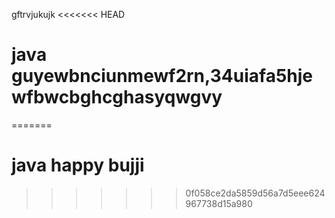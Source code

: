 gftrvjukujk
<<<<<<< HEAD
# java guyewbnciunmewf2rn,34uiafa5hjewfbwcbghcghasyqwgvy
=======
# java happy bujji
>>>>>>> 0f058ce2da5859d56a7d5eee624967738d15a980
